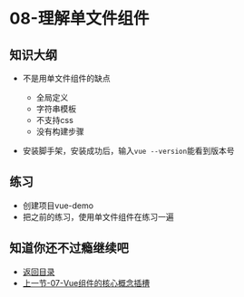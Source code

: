 # 08-理解单文件组件

## 知识大纲

* 不是用单文件组件的缺点
    * 全局定义
    * 字符串模板
    * 不支持css
    * 没有构建步骤

* 安装脚手架，安装成功后，输入`vue --version`能看到版本号    

## 练习

* 创建项目vue-demo
* 把之前的练习，使用单文件组件在练习一遍


## 知道你还不过瘾继续吧       

* [返回目录](../../README.md)
* [上一节-07-Vue组件的核心概念插槽](./07-Vue组件的核心概念插槽.md)